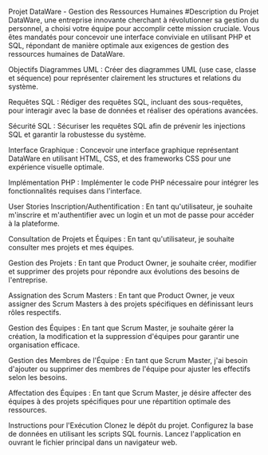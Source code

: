 Projet DataWare - Gestion des Ressources Humaines
#Description du Projet DataWare, une entreprise innovante cherchant à révolutionner sa gestion du personnel, a choisi votre équipe pour accomplir cette mission cruciale. Vous êtes mandatés pour concevoir une interface conviviale en utilisant PHP et SQL, répondant de manière optimale aux exigences de gestion des ressources humaines de DataWare.

Objectifs
Diagrammes UML : Créer des diagrammes UML (use case, classe et séquence) pour représenter clairement les structures et relations du système.

Requêtes SQL : Rédiger des requêtes SQL, incluant des sous-requêtes, pour interagir avec la base de données et réaliser des opérations avancées.

Sécurité SQL : Sécuriser les requêtes SQL afin de prévenir les injections SQL et garantir la robustesse du système.

Interface Graphique : Concevoir une interface graphique représentant DataWare en utilisant HTML, CSS, et des frameworks CSS pour une expérience visuelle optimale.

Implémentation PHP : Implémenter le code PHP nécessaire pour intégrer les fonctionnalités requises dans l'interface.

User Stories
Inscription/Authentification : En tant qu'utilisateur, je souhaite m'inscrire et m'authentifier avec un login et un mot de passe pour accéder à la plateforme.

Consultation de Projets et Équipes : En tant qu'utilisateur, je souhaite consulter mes projets et mes équipes.

Gestion des Projets : En tant que Product Owner, je souhaite créer, modifier et supprimer des projets pour répondre aux évolutions des besoins de l'entreprise.

Assignation des Scrum Masters : En tant que Product Owner, je veux assigner des Scrum Masters à des projets spécifiques en définissant leurs rôles respectifs.

Gestion des Équipes : En tant que Scrum Master, je souhaite gérer la création, la modification et la suppression d'équipes pour garantir une organisation efficace.

Gestion des Membres de l'Équipe : En tant que Scrum Master, j'ai besoin d'ajouter ou supprimer des membres de l'équipe pour ajuster les effectifs selon les besoins.

Affectation des Équipes : En tant que Scrum Master, je désire affecter des équipes à des projets spécifiques pour une répartition optimale des ressources.

Instructions pour l'Exécution
Clonez le dépôt du projet. Configurez la base de données en utilisant les scripts SQL fournis. Lancez l'application en ouvrant le fichier principal dans un navigateur web.
